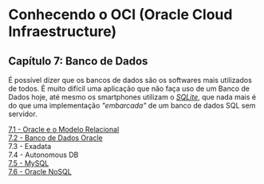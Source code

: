 # Conhecendo o OCI (Oracle Cloud Infraestructure)

## Capítulo 7: Banco de Dados

É possível dizer que os bancos de dados são os softwares mais utilizados de todos. É muito difícil uma aplicação que não faça uso de um Banco de Dados hoje, até mesmo os smartphones utilizam o _[SQLite](https://pt.wikipedia.org/wiki/SQLite)_, que nada mais é do que uma implementação _"embarcada"_ de um banco de dados SQL sem servidor.

[7.1 - Oracle e o Modelo Relacional](https://github.com/daniel-armbrust/oci-book/blob/main/chapter-7/7-1_intro-relacional.md) <br>
[7.2 - Banco de Dados Oracle](https://github.com/daniel-armbrust/oci-book/blob/main/chapter-7/7-2_banco-oracle.md) <br>
7.3 - Exadata <br>
7.4 - Autonomous DB <br>
[7.5 - MySQL](https://github.com/daniel-armbrust/oci-book/blob/main/chapter-7/7-5_mysql.md) <br>
[7.6 - Oracle NoSQL](https://github.com/daniel-armbrust/oci-book/blob/main/chapter-7/7-6_nosql.md) <br>